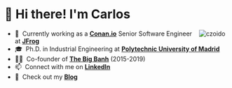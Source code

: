 <h1 align="left"> 👋 Hi there! I'm Carlos</h1>

<a>
  <img src="http://github-profile-summary-cards.vercel.app/api/cards/stats?username=czoido&theme=default" alt="czoido" align="right" />
</a>

- 🔭 &nbsp;Currently working as a **[Conan.io]** Senior Software Engineer at **[JFrog]**
- 🎓 &nbsp;Ph.D. in Industrial Engineering at **[Polytechnic University of Madrid]**
- 👨‍🍳 &nbsp;Co-founder of **[The Big Banh]** (2015-2019)
- 📫 &nbsp;Connect with me on **[LinkedIn]**
- 📝 &nbsp;Check out my **[Blog]**

<!-- links -->

[Conan.io]: https://github.com/conan-io "Conan Github Home"
[JFrog]: https://jfrog.com/ "JFrog Home"
[Polytechnic University of Madrid]: https://www.upm.es/ "Polytechnic University of Madrid Home"
[The Big Banh]: http://www.thebigbanh.com/ "The Big Banh"
[LinkedIn]: https://www.linkedin.com/in/czoido/ "Carlos Zoido LinkedIn"
[Blog]: https://czoido.github.io/ "Carlos Zoido Blog"
